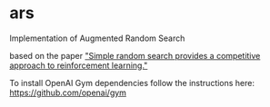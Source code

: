 # ars
Implementation of Augmented Random Search

based on the paper ["Simple random search provides a competitive approach to reinforcement learning."](https://arxiv.org/abs/1803.07055)

To install OpenAI Gym dependencies follow the instructions here:
https://github.com/openai/gym
